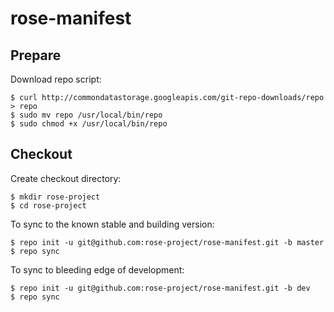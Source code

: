 # rose-manifest

## Prepare

Download repo script:

    $ curl http://commondatastorage.googleapis.com/git-repo-downloads/repo > repo
    $ sudo mv repo /usr/local/bin/repo
    $ sudo chmod +x /usr/local/bin/repo

## Checkout

Create checkout directory:

    $ mkdir rose-project
    $ cd rose-project

To sync to the known stable and building version:

    $ repo init -u git@github.com:rose-project/rose-manifest.git -b master
    $ repo sync


To sync to bleeding edge of development:

    $ repo init -u git@github.com:rose-project/rose-manifest.git -b dev
    $ repo sync

